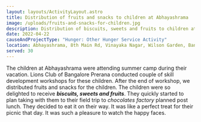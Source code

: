 ```yaml
---
layout: layouts/ActivityLayout.astro
title: Distribution of fruits and snacks to children at Abhayashrama
image: /uploads/fruits-and-snacks-for-children.jpg
description: Distribution of biscuits, sweets and fruits to children at Abhayashrama
date: 2022-04-22
causeAndProjectType: "Hunger: Other Hunger Service Activity"
location: Abhayashrama, 8th Main Rd, Vinayaka Nagar, Wilson Garden, Bangalore - 560027
served: 30
---
```

The children at Abhayashrama were attending summer camp during their vacation. Lions Club of Bangalore Prerana conducted couple of skill development workshops for these children. After the end of workshop, we distributed fruits and snacks for the children. The children were so delighted to receive ***biscuits, sweets and fruits***. They quickly started to plan taking with them to their field trip to *chocolates factory* planned post lunch. They decided to eat it on their way. It was like a perfect treat for their picnic that day. It was such a pleasure to watch the happy faces.